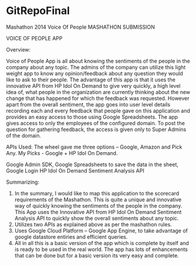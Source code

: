 GitRepoFinal
============

Mashathon 2014 Voice Of People
MASHATHON SUBMISSION

VOICE OF PEOPLE APP

Overview:

Voice of People App is all about knowing the sentiments of the people in the company about any topic. The admins of the company can utilize this light weight app to know any opinion/feedback about any question they would like to ask to their people.
The advantage of this app is that it uses the innovative API from HP Idol On Demand to give very quickly, a high level idea of, what people in the organization are currently thinking about the new change that has happened for which the feedback was requested. However apart from the overall sentiment, the app goes into user level details recording each and every feedback that people gave on this application and provides an easy access to those using Google Spreadsheets. The app gives access to only the employees of the configured domain. To post the question for gathering feedback, the access is  given only to Super Admins of the domain.


APIs Used:
The wheel gave me three options – Google, Amazon and Pick Any.
My Picks -  Google + HP Idol On Demand.

Google Admin SDK, Google Spreadsheets to save the data in the sheet, Google Login
HP Idol On Demand Sentiment Analysis API


Summarizing:
1.	In the summary, I would like to map this application to the scorecard requirements of the Mashathon. This is quite a unique and innovative way of quickly knowing the sentiments of the people in the company. This App uses the Innovative API from HP Idol On Demand Sentiment Analysis API to quickly show the overall sentiments about any topic. 
2.	Utilizes two APIs as explained above as per the mashathon rules.
3.	Uses Google Cloud Platform – Google App Engine, to take advantage of google datastore entiries and efficient queries.
4.	All in all this is a basic version of the app which is complete by itself and is ready to be used in the real world. The app has lots of enhancements that can be done but for a basic version its very easy and complete.


